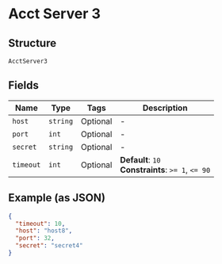 
# Acct Server 3

## Structure

`AcctServer3`

## Fields

| Name | Type | Tags | Description |
|  --- | --- | --- | --- |
| `host` | `string` | Optional | - |
| `port` | `int` | Optional | - |
| `secret` | `string` | Optional | - |
| `timeout` | `int` | Optional | **Default**: `10`<br>**Constraints**: `>= 1`, `<= 90` |

## Example (as JSON)

```json
{
  "timeout": 10,
  "host": "host8",
  "port": 32,
  "secret": "secret4"
}
```

